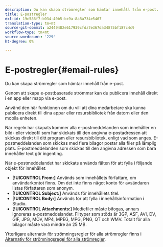 ```yaml
---
description: Du kan skapa strömregler som hämtar innehåll från e-post.
title: E-postregler
exl-id: 19c586f7-b934-40b5-bc9a-8a8a734e5467
translation-type: tm+mt
source-git-commit: a2449482e617939cfda7e367da34875bf187c4c9
workflow-type: tm+mt
source-wordcount: '229'
ht-degree: 0%

---
```


# E-postregler{#email-rules}

Du kan skapa strömregler som hämtar innehåll från e-post.

Genom att skapa e-postbaserade strömmar kan du publicera innehåll direkt i en app eller mapp via e-post.

Använd den här funktionen om du vill att dina medarbetare ska kunna publicera direkt till dina appar eller resursbibliotek från datorn eller den mobila enheten.

När regeln har skapats kommer alla e-postmeddelanden som innehåller en bild- eller videofil som har skickats till den angivna e-postadressen att skickas direkt till ditt program eller resursbibliotek, enligt vad som anges. E-postmeddelanden som skickas med flera bilagor postar alla filer på lämplig plats. E-postmeddelanden som skickas till den angivna adressen som bara innehåller text gör ingenting.

När e-postmeddelandet har skickats används fälten för att fylla i följande objekt för innehållet:

* **[!UICONTROL From:]** Används som innehållets författare, om användarkontot finns. Om det inte finns något konto för avsändaren listas författaren som anonym.
* **[!UICONTROL Subject:]** Används för innehållets titel.
* **[!UICONTROL Body:]** Används för att fylla i innehållsinformation i Studio.
* **[!UICONTROL Attachments:]** Mediefiler måste bifogas, annars ignoreras e-postmeddelandet. Filtyper som stöds är 3GP, ASF, AVI, DV, GIF, JPG, MOV, MP4, MPEG, MPG, PNG, QT och WMV. Totalt för alla bilagor måste vara mindre än 25 MB.

Ytterligare alternativ för strömningsregler för alla strömregler finns i [Alternativ för strömningsregel för alla strömregler](../c-streams/c-stream-rule-options-for-all-stream-rules.md#c_stream_rule_options_for_all_stream_rules).
